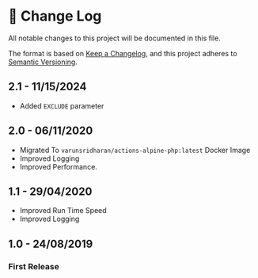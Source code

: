 # 📝  Change Log
All notable changes to this project will be documented in this file.

The format is based on [Keep a Changelog](https://keepachangelog.com/en/1.0.0/), and this project adheres to [Semantic Versioning](https://semver.org/spec/v2.0.0.html).

## 2.1 - 11/15/2024
* Added `EXCLUDE` parameter

## 2.0 - 06/11/2020
* Migrated To `varunsridharan/actions-alpine-php:latest` Docker Image
* Improved Logging 
* Improved Performance.

## 1.1 - 29/04/2020
* Improved Run Time Speed
* Improved Logging 

## 1.0 - 24/08/2019
### First Release
